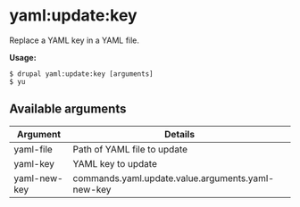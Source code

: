 # yaml:update:key
Replace a YAML key in a YAML file.

**Usage:**
```
$ drupal yaml:update:key [arguments] 
$ yu  
```

## Available arguments
Argument | Details
---------|-------------
yaml-file | Path of YAML file to update
yaml-key | YAML key to update
yaml-new-key | commands.yaml.update.value.arguments.yaml-new-key
